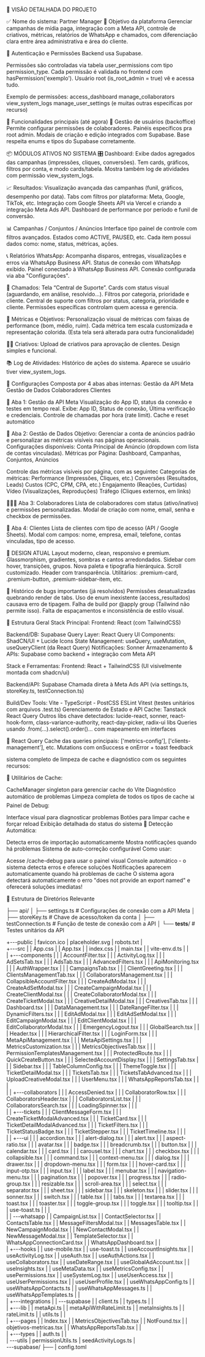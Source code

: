 🧠 VISÃO DETALHADA DO PROJETO

✅ Nome do sistema: Partner Manager
🧩 Objetivo da plataforma
Gerenciar campanhas de mídia paga, integração com a Meta API, controle de criativos, métricas, relatórios de WhatsApp e chamados, com diferenciação clara entre área administrativa e área do cliente.

🔐 Autenticação e Permissões Backend usa Supabase.

Permissões são controladas via tabela user_permissions com tipo permission_type.
Cada permissão é validada no frontend com hasPermission('exemplo').
Usuário root (is_root_admin = true) vê e acessa tudo.

Exemplo de permissões:
access_dashboard
manage_collaborators
view_system_logs
manage_user_settings
(e muitas outras específicas por recurso)

🎯 Funcionalidades principais (até agora)
👤 Gestão de usuários (backoffice)
Permite configurar permissões de colaboradores.
Painéis específicos pra root admin.
Modais de criação e edição integrados com Supabase.
Base respeita enums e tipos do Supabase corretamente.



📦 MÓDULOS ATIVOS NO SISTEMA
🎛️ Dashboard: Exibe dados agregados das campanhas (impressões, cliques, conversões).
Tem cards, gráficos, filtros por conta, e modo cards/tabela.
Mostra também log de atividades com permissão view_system_logs.

📈 Resultados: Visualização avançada das campanhas (funil, gráficos, desempenho por data).
Tabs com filtros por plataforma: Meta, Google, TikTok, etc. 
Integração com Google Sheets API via Vercel e criando a integração Meta Ads API.
Dashboard de performance por período e funil de conversão.

📊 Campanhas / Conjuntos / Anúncios
Interface tipo painel de controle com filtros avançados.
Estados como ACTIVE, PAUSED, etc.
Cada item possui dados como: nome, status, métricas, ações.

📞 Relatórios WhatsApp: Acompanha disparos, entregas, visualizações e erros via WhatsApp Business API.
Status de conexão com WhatsApp exibido. 
Painel conectado à WhatsApp Business API. Conexão configurada via aba "Configurações".

📎 Chamados: Tela “Central de Suporte”.
Cards com status visual (aguardando, em análise, resolvido...).
Filtros por categoria, prioridade e cliente. Central de suporte com filtros por status, categoria, prioridade e cliente.
Permissões específicas controlam quem acessa e gerencia.

🧠 Métricas e Objetivos: Personalização visual de métricas com faixas de performance (bom, médio, ruim).
Cada métrica tem escala customizada e representação colorida. (Esta tela será alterada para outra funcionalidade)

🧑‍💻 Criativos: Upload de criativos para aprovação de clientes.
Design simples e funcional.

📚 Log de Atividades: Histórico de ações do sistema. Aparece se usuário tiver view_system_logs.

🧩 Configurações Composta por 4 abas abas internas:
Gestão da API Meta
Gestão de Dados
Colaboradores
Clientes


🔌 Aba 1: Gestão da API Meta
Visualização do App ID, status da conexão e testes em tempo real.
Exibe: App ID, Status de conexão, Última verificação e credenciais. Controle de chamadas por hora (rate limit). Cache e reset automático

📂 Aba 2: Gestão de Dados
Objetivo: Gerenciar a conta de anúncios padrão e personalizar as métricas visíveis nas páginas operacionais.
Configurações disponíveis: Conta Principal de Anúncio (dropdown com lista de contas vinculadas). Métricas por Página: Dashboard, Campanhas, Conjuntos, Anúncios

Controle das métricas visíveis por página, com as seguintec Categorias de métricas:
Performance (Impressões, Cliques, etc.)
Conversões (Resultados, Leads)
Custos (CPC, CPM, CPA, etc.)
Engajamento (Reações, Curtidas)
Vídeo (Visualizações, Reproduções)
Tráfego (Cliques externos, em links)



🧑‍🤝‍🧑 Aba 3: Colaboradores
Lista de colaboradores com status (ativo/inativo) e permissões personalizadas.
Modal de criação com nome, email, senha e checkbox de permissões.

👥 Aba 4: Clientes
Lista de clientes com tipo de acesso (API / Google Sheets).
Modal com campos: nome, empresa, email, telefone, contas vinculadas, tipo de acesso.


💅 DESIGN ATUAL
Layout moderno, clean, responsivo e premium.
Glassmorphism, gradientes, sombras e cantos arredondados.
Sidebar com hover, transições, grupos.
Nova paleta e tipografia hierárquica.
Scroll customizado.
Header com transparência.
Utilitários: .premium-card, .premium-button, .premium-sidebar-item, etc.

🚨 Histórico de bugs importantes (já resolvidos)
Permissões desatualizadas quebrando render de tabs.
Uso de enum inexistente (access_resultados) causava erro de tipagem.
Falha de build por @apply group (Tailwind não permite isso).
Falta de espaçamentos e inconsistência de estilo visual.


🧱 Estrutura Geral
Stack Principal:
Frontend: React (com TailwindCSS)

Backend/DB: Supabase
Query Layer: React Query
UI Components: ShadCN/UI + Lucide Icons
State Management: useQuery, useMutation, useQueryClient (da React Query)
Notificações: Sonner
Armazenamento & APIs: Supabase como backend + integração com Meta API

Stack e Ferramentas: Frontend: React + TailwindCSS (UI visivelmente montada com shadcn/ui)


Backend/API: Supabase
Chamada direta à Meta Ads API (via settings.ts, storeKey.ts, testConnection.ts)

Build/Dev Tools: Vite - TypeScript - PostCSS ESLint
Vitest (testes unitários com arquivos .test.ts)
Gerenciamento de Estado e API Cache: Tanstack React Query
Outros libs chave detectados: lucide-react, sonner, react-hook-form, class-variance-authority, react-day-picker, radix-ui libs
Queries usando .from(...).select().order()... com mapeamento em interfaces


🔄 React Query
Cache das queries principais: ['metrics-config'], ['clients-management'], etc.
Mutations com onSuccess e onError + toast feedback

sistema completo de limpeza de cache e diagnóstico com os seguintes recursos:

🔧 Utilitários de Cache:

CacheManager singleton para gerenciar cache do Vite
Diagnóstico automático de problemas
Limpeza completa de todos os tipos de cache
📊 Painel de Debug:

Interface visual para diagnosticar problemas
Botões para limpar cache e forçar reload
Exibição detalhada do status do sistema
🚨 Detecção Automática:

Detecta erros de importação automaticamente
Mostra notificações quando há problemas
Sistema de auto-correção configurável
Como usar:

Acesse /cache-debug para usar o painel visual
Console automático - o sistema detecta erros e oferece soluções
Notificações aparecem automaticamente quando há problemas de cache
O sistema agora detectará automaticamente o erro "does not provide an export named" e oferecerá soluções imediatas!

📂 Estrutura de Diretórios Relevante

├── api/
│   ├── settings.ts           # Configurações de conexão com a API Meta
│   ├── storeKey.ts           # Chave de acesso/token da conta
│   ├── testConnection.ts     # Função de teste de conexão com a API
│   └── __tests__/            # Testes unitários da API


+---public
|       favicon.ico
|       placeholder.svg
|       robots.txt
|       
+---src
|   |   App.css
|   |   App.tsx
|   |   index.css
|   |   main.tsx
|   |   vite-env.d.ts
|   |   
|   +---components
|   |   |   AccountFilter.tsx
|   |   |   ActivityLog.tsx
|   |   |   AdSetsTab.tsx
|   |   |   AdsTab.tsx
|   |   |   AdvancedFilters.tsx
|   |   |   ApiMonitoring.tsx
|   |   |   AuthWrapper.tsx
|   |   |   CampaignsTab.tsx
|   |   |   ClientGreeting.tsx
|   |   |   ClientsManagementTab.tsx
|   |   |   CollaboratorsManagement.tsx
|   |   |   CollapsibleAccountFilter.tsx
|   |   |   CreateAdModal.tsx
|   |   |   CreateAdSetModal.tsx
|   |   |   CreateCampaignModal.tsx
|   |   |   CreateClientModal.tsx
|   |   |   CreateCollaboratorModal.tsx
|   |   |   CreateTicketModal.tsx
|   |   |   CreativeDetailModal.tsx
|   |   |   CreativesTab.tsx
|   |   |   Dashboard.tsx
|   |   |   DataManagement.tsx
|   |   |   DateRangeFilter.tsx
|   |   |   DynamicFilters.tsx
|   |   |   EditAdModal.tsx
|   |   |   EditAdSetModal.tsx
|   |   |   EditCampaignModal.tsx
|   |   |   EditClientModal.tsx
|   |   |   EditCollaboratorModal.tsx
|   |   |   EmergencyLogout.tsx
|   |   |   GlobalSearch.tsx
|   |   |   Header.tsx
|   |   |   HierarchicalFilter.tsx
|   |   |   LoginForm.tsx
|   |   |   MetaApiManagement.tsx
|   |   |   MetaApiSettings.tsx
|   |   |   MetricsCustomization.tsx
|   |   |   MetricsObjectivesTab.tsx
|   |   |   PermissionTemplatesManagement.tsx
|   |   |   ProtectedRoute.tsx
|   |   |   QuickCreateButton.tsx
|   |   |   SelectedAccountDisplay.tsx
|   |   |   SettingsTab.tsx
|   |   |   Sidebar.tsx
|   |   |   TableColumnConfig.tsx
|   |   |   ThemeToggle.tsx
|   |   |   TicketDetailModal.tsx
|   |   |   TicketsTab.tsx
|   |   |   TicketsTabAdvanced.tsx
|   |   |   UploadCreativeModal.tsx
|   |   |   UserMenu.tsx
|   |   |   WhatsAppReportsTab.tsx
|   |   |   
|   |   +---collaborators
|   |   |       AccessDenied.tsx
|   |   |       CollaboratorRow.tsx
|   |   |       CollaboratorsHeader.tsx
|   |   |       CollaboratorsList.tsx
|   |   |       CollaboratorsSearch.tsx
|   |   |       LoadingSpinner.tsx
|   |   |       
|   |   +---tickets
|   |   |       ClientMessageForm.tsx
|   |   |       CreateTicketModalAdvanced.tsx
|   |   |       TicketCard.tsx
|   |   |       TicketDetailModalAdvanced.tsx
|   |   |       TicketFilters.tsx
|   |   |       TicketStatusBadge.tsx
|   |   |       TicketStepper.tsx
|   |   |       TicketTimeline.tsx
|   |   |       
|   |   +---ui
|   |   |       accordion.tsx
|   |   |       alert-dialog.tsx
|   |   |       alert.tsx
|   |   |       aspect-ratio.tsx
|   |   |       avatar.tsx
|   |   |       badge.tsx
|   |   |       breadcrumb.tsx
|   |   |       button.tsx
|   |   |       calendar.tsx
|   |   |       card.tsx
|   |   |       carousel.tsx
|   |   |       chart.tsx
|   |   |       checkbox.tsx
|   |   |       collapsible.tsx
|   |   |       command.tsx
|   |   |       context-menu.tsx
|   |   |       dialog.tsx
|   |   |       drawer.tsx
|   |   |       dropdown-menu.tsx
|   |   |       form.tsx
|   |   |       hover-card.tsx
|   |   |       input-otp.tsx
|   |   |       input.tsx
|   |   |       label.tsx
|   |   |       menubar.tsx
|   |   |       navigation-menu.tsx
|   |   |       pagination.tsx
|   |   |       popover.tsx
|   |   |       progress.tsx
|   |   |       radio-group.tsx
|   |   |       resizable.tsx
|   |   |       scroll-area.tsx
|   |   |       select.tsx
|   |   |       separator.tsx
|   |   |       sheet.tsx
|   |   |       sidebar.tsx
|   |   |       skeleton.tsx
|   |   |       slider.tsx
|   |   |       sonner.tsx
|   |   |       switch.tsx
|   |   |       table.tsx
|   |   |       tabs.tsx
|   |   |       textarea.tsx
|   |   |       toast.tsx
|   |   |       toaster.tsx
|   |   |       toggle-group.tsx
|   |   |       toggle.tsx
|   |   |       tooltip.tsx
|   |   |       use-toast.ts
|   |   |       
|   |   \---whatsapp
|   |           CampaignList.tsx
|   |           ContactSelector.tsx
|   |           ContactsTable.tsx
|   |           MessageFiltersModal.tsx
|   |           MessagesTable.tsx
|   |           NewCampaignModal.tsx
|   |           NewContactModal.tsx
|   |           NewMessageModal.tsx
|   |           TemplateSelector.tsx
|   |           WhatsAppConnectionCard.tsx
|   |           WhatsAppDashboard.tsx
|   |           
|   +---hooks
|   |       use-mobile.tsx
|   |       use-toast.ts
|   |       useAccountInsights.tsx
|   |       useActivityLog.tsx
|   |       useAuth.tsx
|   |       useAuthActions.tsx
|   |       useCollaborators.tsx
|   |       useDateRange.tsx
|   |       useGlobalAdAccount.tsx
|   |       useInsights.tsx
|   |       useMetaData.tsx
|   |       useMetricsConfig.tsx
|   |       usePermissions.tsx
|   |       useSystemLog.tsx
|   |       useUserAccess.tsx
|   |       useUserPermissions.tsx
|   |       useUserProfile.tsx
|   |       useWhatsAppConfig.ts
|   |       useWhatsAppContacts.ts
|   |       useWhatsAppMessages.ts
|   |       useWhatsAppTemplates.ts
|   |       
|   +---integrations
|   |   \---supabase
|   |           client.ts
|   |           types.ts
|   |           
|   +---lib
|   |       metaApi.ts
|   |       metaApiWithRateLimit.ts
|   |       metaInsights.ts
|   |       rateLimit.ts
|   |       utils.ts
|   |       
|   +---pages
|   |       Index.tsx
|   |       MetricsObjectivesTab.tsx
|   |       NotFound.tsx
|   |       objetivos-metricas.tsx
|   |       WhatsAppReportsTab.tsx
|   |       
|   +---types
|   |       auth.ts
|   |       
|   \---utils
|           permissionUtils.ts
|           seedActivityLogs.ts
|           
\---supabase/
├── |   config.toml
